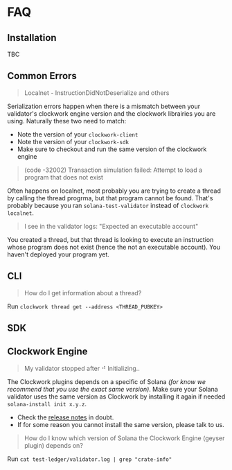 # FAQ

## Installation
TBC

## Common Errors
> Localnet - InstructionDidNotDeserialize and others

Serialization errors happen when there is a mismatch between your validator's clockwork engine version and the clockwork librairies you are using. Naturally these two need to match:
- Note the version of your `clockwork-client`
- Note the version of your `clockwork-sdk`
- Make sure to checkout and run the same version of the clockwork engine

> (code -32002) Transaction simulation failed: Attempt to load a program that does not exist

Often happens on localnet, most probably you are trying to create a thread by calling the thread progrma, but that program cannot be found. That's probably because you ran `solana-test-validator` instead of `clockwork localnet`.

> I see in the validator logs: "Expected an executable account"

You created a thread, but that thread is looking to execute an instruction whose program does not exist (hence the not an executable account). You haven't deployed your program yet.


## CLI
> How do I get information about a thread?

Run `clockwork thread get --address <THREAD_PUBKEY>`

## SDK

## Clockwork Engine
> My validator stopped after ⠚ Initializing..

The Clockwork plugins depends on a specific of Solana _(for know we recommend that you use the exact same version)_.
Make sure your Solana validator uses the same version as Clockwork by installing it again if needed `solana-install init x.y.z`.
- Check the [release notes](https://github.com/clockwork-xyz/clockwork/releases) in doubt.
- If for some reason you cannot install the same version, please talk to us.

> How do I know which version of Solana the Clockwork Engine (geyser plugin) depends on?

Run `cat test-ledger/validator.log | grep "crate-info"`
